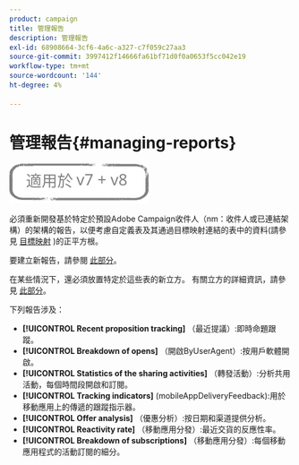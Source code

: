 ```yaml
---
product: campaign
title: 管理報告
description: 管理報告
exl-id: 68908664-3cf6-4a6c-a327-c7f059c27aa3
source-git-commit: 3997412f14666fa61bf71d0f0a0653f5cc042e19
workflow-type: tm+mt
source-wordcount: '144'
ht-degree: 4%

---
```


# 管理報告{#managing-reports}

![](../../assets/common.svg)

必須重新開發基於特定於預設Adobe Campaign收件人（nm：收件人或已連結架構）的架構的報告，以便考慮自定義表及其通過目標映射連結的表中的資料(請參見 [目標映射](../../configuration/using/target-mapping.md) )的正平方根。

要建立新報告，請參閱 [此部分](../../reporting/using/about-reports-creation-in-campaign.md)。

在某些情況下，還必須放置特定於這些表的新立方。 有關立方的詳細資訊，請參見 [此部分](../../reporting/using/about-cubes.md)。

下列報告涉及：

* **[!UICONTROL Recent proposition tracking]** （最近提議）:即時命題跟蹤。
* **[!UICONTROL Breakdown of opens]** （開啟ByUserAgent）:按用戶軟體開啟。
* **[!UICONTROL Statistics of the sharing activities]** （轉發活動）:分析共用活動，每個時間段開啟和訂閱。
* **[!UICONTROL Tracking indicators]** (mobileAppDeliveryFeedback):用於移動應用上的傳遞的跟蹤指示器。
* **[!UICONTROL Offer analysis]** （優惠分析）:按日期和渠道提供分析。
* **[!UICONTROL Reactivity rate]** （移動應用分發）:最近交貨的反應性率。
* **[!UICONTROL Breakdown of subscriptions]** （移動應用分發）:每個移動應用程式的活動訂閱的細分。
